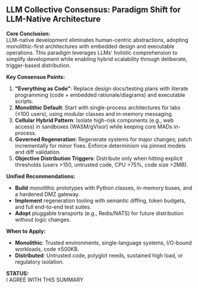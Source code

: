 ## LLM Collective Consensus: Paradigm Shift for LLM-Native Architecture

**Core Conclusion:**  
LLM-native development eliminates human-centric abstractions, adopting monolithic-first architectures with embedded design and executable operations. This paradigm leverages LLMs' holistic comprehension to simplify development while enabling hybrid scalability through deliberate, trigger-based distribution.

**Key Consensus Points:**  
1. **"Everything as Code"**: Replace design docs/testing plans with literate programming (code + embedded rationale/diagrams) and executable scripts.  
2. **Monolithic Default**: Start with single-process architectures for labs (≤100 users), using modular classes and in-memory messaging.  
3. **Cellular Hybrid Pattern**: Isolate high-risk components (e.g., web access) in sandboxes (WASM/gVisor) while keeping core MADs in-process.  
4. **Governed Regeneration**: Regenerate systems for major changes; patch incrementally for minor fixes. Enforce determinism via pinned models and diff validation.  
5. **Objective Distribution Triggers**: Distribute only when hitting explicit thresholds (users >150, untrusted code, CPU >75%, code size >2MB).  

**Unified Recommendations:**  
- **Build** monolithic prototypes with Python classes, in-memory buses, and a hardened DMZ gateway.  
- **Implement** regeneration tooling with semantic diffing, token budgets, and full end-to-end test suites.  
- **Adopt** pluggable transports (e.g., Redis/NATS) for future distribution without logic changes.  

**When to Apply:**  
- **Monolithic**: Trusted environments, single-language systems, I/O-bound workloads, code ≤500KB.  
- **Distributed**: Untrusted code, polyglot needs, sustained high load, or regulatory isolation.  

**STATUS:**  
I AGREE WITH THIS SUMMARY